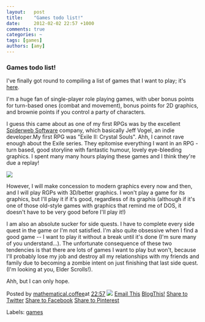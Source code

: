 ```yaml
---
layout:   post
title:    "Games todo list!"
date:     2012-02-02 22:57 +1000
comments: true
categories: ~
tags: [games]
authors: [amy]
---
```

### Games todo list!

I've finally got round to compiling a list of games that I want to play; it's [here](../../p/games-todo-list.html).

I'm a huge fan of single-player role playing games, with uber bonus points for turn-based ones (combat and movement), bonus points for 2D graphics, and brownie points if you control a party of characters.

I guess this came about as one of my first RPGs was by the excellent [Spiderweb Software](http://www.spidweb.com/) company, which basically Jeff Vogel, an indie developer.My first RPG was "Exile II: Crystal Souls". Ahh, I cannot rave enough about the Exile series. They epitomise everything I want in an RPG - turn based, good storyline with fantastic humour, lovely eye-bleeding graphics. I spent many many hours playing these games and I think they're due a replay!

 [![](http://www.spiderwebsoftware.com/images/Exile2/exile2_shot.gif)](http://www.spiderwebsoftware.com/images/Exile2/exile2_shot.gif)

However, I will make concession to modern graphics every now and then, and I will play RGPs with 3D/better graphics. I won't play a game for its graphics, but I'll play it if it's good, regardless of its graphis (although if it's one of those old-style games with graphics that remind me of DOS, it doesn't have to be very good before I'll play it!)

I am also an absolute sucker for side quests. I have to complete every side quest in the game or I'm not satisfied. I'm also quite obsessive when I find a good game -- I want to play it without a break until it's done (I'm sure many of you understand...). The unfortunate consequence of these two tendencies is that there are lots of games I want to play but won't, because I'll probably lose my job and destroy all my relationships with my friends and family due to becoming a zombie intent on just finishing that last side quest. (I'm looking at you, Elder Scrolls!).

Ahh, but I can only hope.

Posted by [mathematical.coffee](http://www.blogger.com/profile/15453196627437456098 "author profile")at [<abbr class="published" title="2012-02-02T22:57:00-08:00">22:57</abbr>](games-todo-list.html "permanent link") [![](http://img2.blogblog.com/img/icon18_edit_allbkg.gif)](http://www.blogger.com/post-edit.g?blogID=7039473604287682752&postID=1377036729092596077&from=pencil "Edit Post")
 [Email This](http://www.blogger.com/share-post.g?blogID=7039473604287682752&postID=1377036729092596077&target=email "Email This") [BlogThis!](http://www.blogger.com/share-post.g?blogID=7039473604287682752&postID=1377036729092596077&target=blog "BlogThis!") [Share to Twitter](http://www.blogger.com/share-post.g?blogID=7039473604287682752&postID=1377036729092596077&target=twitter "Share to Twitter") [Share to Facebook](http://www.blogger.com/share-post.g?blogID=7039473604287682752&postID=1377036729092596077&target=facebook "Share to Facebook") [Share to Pinterest](http://www.blogger.com/share-post.g?blogID=7039473604287682752&postID=1377036729092596077&target=pinterest "Share to Pinterest")
<plusone source="blogger:blog:plusone" href="http://mathematicalcoffee.blogspot.com/2012/02/games-todo-list.html" size="medium" width="300" annotation="inline"></plusone>

Labels: [games](../../search/label/games.html)

